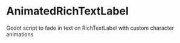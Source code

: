 # AnimatedRichTextLabel
Godot script to fade in text on RichTextLabel with custom character animations

